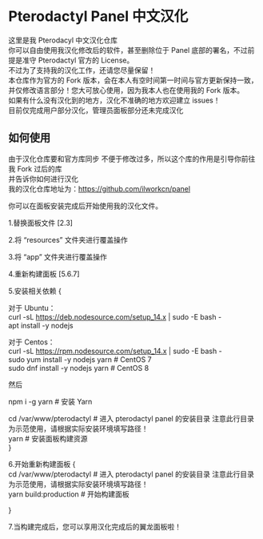 
# Pterodactyl Panel 中文汉化
这里是我 Pterodacyl 中文汉化仓库  
你可以自由使用我汉化修改后的软件，甚至删除位于 Panel 底部的署名，不过前提是准守 Pterodactyl 官方的 License。  
不过为了支持我的汉化工作，还请您尽量保留！  
本仓库作为官方的 Fork 版本，会在本人有空时间第一时间与官方更新保持一致，  
并仅修改语言部分！您大可放心使用，因为我本人也在使用我的 Fork 版本。  
如果有什么没有汉化到的地方，汉化不准确的地方欢迎建立 issues！  
目前仅完成用户部分汉化，管理员面板部分还未完成汉化  



## 如何使用
由于汉化仓库要和官方库同步 不便于修改过多，所以这个库的作用是引导你前往我 Fork 过后的库  
并告诉你如何进行汉化  
我的汉化仓库地址为：https://github.com/ilworkcn/panel


你可以在面板安装完成后开始使用我的汉化文件。  

1.替换面板文件 [2.3]

2.将 “resources” 文件夹进行覆盖操作

3.将 “app” 文件夹进行覆盖操作

4.重新构建面板 [5.6.7]

5.安装相关依赖 {

对于 Ubuntu：  
curl -sL https://deb.nodesource.com/setup_14.x | sudo -E bash -  
apt install -y nodejs

对于 Centos：  
curl -sL https://rpm.nodesource.com/setup_14.x | sudo -E bash -  
sudo yum install -y nodejs yarn # CentOS 7  
sudo dnf install -y nodejs yarn # CentOS 8

然后

npm i -g yarn # 安装 Yarn

cd /var/www/pterodactyl # 进入 pterodactyl panel 的安装目录 注意此行目录为示范使用，请根据实际安装环境填写路径！  
yarn # 安装面板构建资源  
}  

6.开始重新构建面板 {  
cd /var/www/pterodactyl  # 进入 pterodactyl panel 的安装目录 注意此行目录为示范使用，请根据实际安装环境填写路径！  
yarn build:production # 开始构建面板  

}  

7.当构建完成后，您可以享用汉化完成后的翼龙面板啦！
